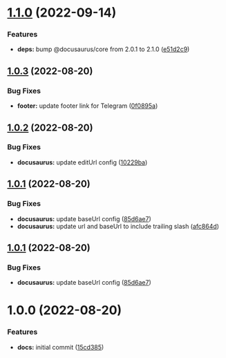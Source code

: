 # [1.1.0](https://github.com/sws2apps/sws2apps-docs/compare/v1.0.3...v1.1.0) (2022-09-14)


### Features

* **deps:** bump @docusaurus/core from 2.0.1 to 2.1.0 ([e51d2c9](https://github.com/sws2apps/sws2apps-docs/commit/e51d2c921b7d9b93b965353e6bc5af154dfdbfb6))

## [1.0.3](https://github.com/sws2apps/sws2apps-docs/compare/v1.0.2...v1.0.3) (2022-08-20)


### Bug Fixes

* **footer:** update footer link for Telegram ([0f0895a](https://github.com/sws2apps/sws2apps-docs/commit/0f0895a233307d4f585180dd2c425ddf2bdef87a))

## [1.0.2](https://github.com/sws2apps/sws2apps-docs/compare/v1.0.1...v1.0.2) (2022-08-20)


### Bug Fixes

* **docusaurus:** update editUrl config ([10229ba](https://github.com/sws2apps/sws2apps-docs/commit/10229ba16ffe3c8bd2382a8581343064ed654f2e))

## [1.0.1](https://github.com/sws2apps/sws2apps-docs/compare/v1.0.0...v1.0.1) (2022-08-20)


### Bug Fixes

* **docusaurus:** update baseUrl config ([85d6ae7](https://github.com/sws2apps/sws2apps-docs/commit/85d6ae7e4d85cccae2076f2a473bd300a2dca648))
* **docusaurus:** update url and baseUrl to include trailing slash ([afc864d](https://github.com/sws2apps/sws2apps-docs/commit/afc864d8b654c9bfd31aa1715483486266614084))

## [1.0.1](https://github.com/sws2apps/sws2apps-docs/compare/v1.0.0...v1.0.1) (2022-08-20)


### Bug Fixes

* **docusaurus:** update baseUrl config ([85d6ae7](https://github.com/sws2apps/sws2apps-docs/commit/85d6ae7e4d85cccae2076f2a473bd300a2dca648))

# 1.0.0 (2022-08-20)


### Features

* **docs:** initial commit ([15cd385](https://github.com/sws2apps/sws2apps-docs/commit/15cd385834cf8b4d15859de1f8875f54fade000c))
